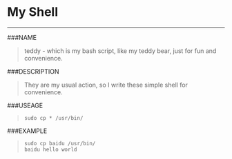 My Shell
===
---

###NAME
> teddy - which is my bash script, like my teddy bear, just for fun and convenience.

###DESCRIPTION
> They are my usual action, so I write these simple shell for convenience.


###USEAGE
> `sudo cp * /usr/bin/`


###EXAMPLE
> `sudo cp baidu /usr/bin/`<br>
> `baidu hello world`

